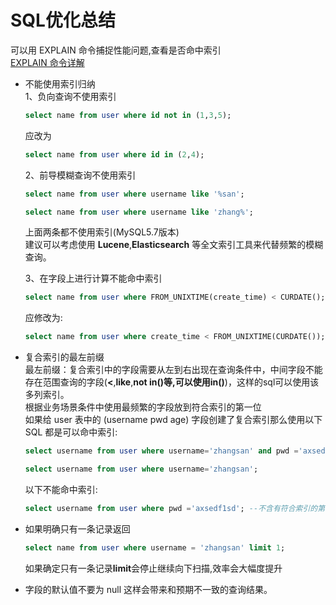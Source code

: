 # SQL优化总结
    
   可以用 EXPLAIN 命令捕捉性能问题,查看是否命中索引  
   [EXPLAIN 命令详解](https://www.cnblogs.com/gomysql/p/3720123.html)
- 不能使用索引归纳  
1、负向查询不使用索引  
    ```sql
    select name from user where id not in (1,3,5);
    ```
    应改为
    ```sql
    select name from user where id in (2,4);
    ```
    2、前导模糊查询不使用索引
    ```sql
    select name from user where username like '%san';
    ```
    ```sql
    select name from user where username like 'zhang%';
    ```
    上面两条都不使用索引(MySQL5.7版本)  
    建议可以考虑使用 **Lucene**,**Elasticsearch** 等全文索引工具来代替频繁的模糊查询。
    
    3、在字段上进行计算不能命中索引  
    ```sql
    select name from user where FROM_UNIXTIME(create_time) < CURDATE();
    ```
    应修改为:
    ```sql
    select name from user where create_time < FROM_UNIXTIME(CURDATE());
    ```
- 复合索引的最左前缀  
最左前缀：复合索引中的字段需要从左到右出现在查询条件中，中间字段不能存在范围查询的字段(**<**,**like**,**not in()**等,可以使用**in()**)，这样的sql可以使用该多列索引。  
根据业务场景条件中使用最频繁的字段放到符合索引的第一位  
如果给 user 表中的 (username pwd age) 字段创建了复合索引那么使用以下SQL 都是可以命中索引:
    ```sql
    select username from user where username='zhangsan' and pwd ='axsedf1sd' and age = 16; --顺序条件任意

    select username from user where username='zhangsan';

    ```
    以下不能命中索引:  
    ```sql
    select username from user where pwd ='axsedf1sd'; --不含有符合索引的第一个元素
    ```

- 如果明确只有一条记录返回  
    ```sql
    select name from user where username = 'zhangsan' limit 1;
    ```
    如果确定只有一条记录**limit**会停止继续向下扫描,效率会大幅度提升
 
 - 字段的默认值不要为 null
   这样会带来和预期不一致的查询结果。